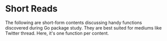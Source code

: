 # Short Reads

The following are short-form contents discussing handy functions discovered during Go package study. They are best suited for mediums like Twitter thread. Here, it's one function per content.
